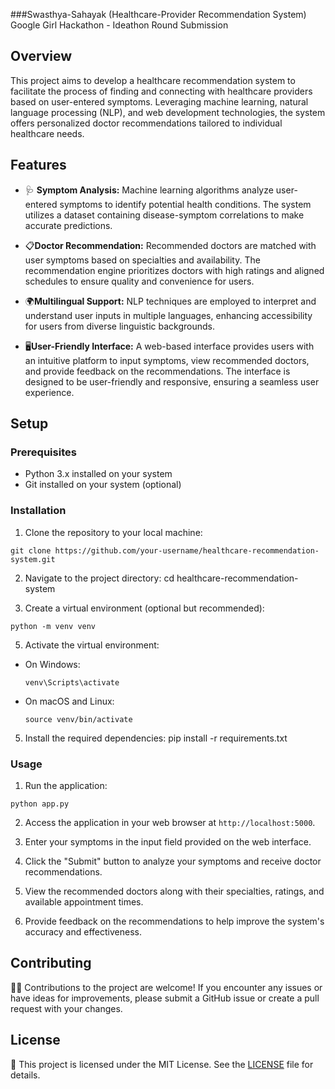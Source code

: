 ###Swasthya-Sahayak (Healthcare-Provider Recommendation System)
Google Girl Hackathon - Ideathon Round Submission

## Overview

This project aims to develop a healthcare recommendation system to facilitate the process of finding and connecting with healthcare providers based on user-entered symptoms. Leveraging machine learning, natural language processing (NLP), and web development technologies, the system offers personalized doctor recommendations tailored to individual healthcare needs.

## Features

- 🩺 **Symptom Analysis:** Machine learning algorithms analyze user-entered symptoms to identify potential health conditions. The system utilizes a dataset containing disease-symptom correlations to make accurate predictions.
  
- 📋**Doctor Recommendation:** Recommended doctors are matched with user symptoms based on specialties and availability. The recommendation engine prioritizes doctors with high ratings and aligned schedules to ensure quality and convenience for users.

- 🌍**Multilingual Support:** NLP techniques are employed to interpret and understand user inputs in multiple languages, enhancing accessibility for users from diverse linguistic backgrounds.

- 🖥️**User-Friendly Interface:** A web-based interface provides users with an intuitive platform to input symptoms, view recommended doctors, and provide feedback on the recommendations. The interface is designed to be user-friendly and responsive, ensuring a seamless user experience.

## Setup

### Prerequisites

- Python 3.x installed on your system
- Git installed on your system (optional)

### Installation

1. Clone the repository to your local machine:
```
git clone https://github.com/your-username/healthcare-recommendation-system.git
```

2. Navigate to the project directory:
cd healthcare-recommendation-system

3. Create a virtual environment (optional but recommended):
```
python -m venv venv
```

5. Activate the virtual environment:

- On Windows:

  ```
  venv\Scripts\activate
  ```

- On macOS and Linux:

  ```
  source venv/bin/activate
  ```

5. Install the required dependencies:
pip install -r requirements.txt


### Usage

1. Run the application:
```
python app.py
```


2. Access the application in your web browser at `http://localhost:5000`.

3. Enter your symptoms in the input field provided on the web interface.

4. Click the "Submit" button to analyze your symptoms and receive doctor recommendations.

5. View the recommended doctors along with their specialties, ratings, and available appointment times.

6. Provide feedback on the recommendations to help improve the system's accuracy and effectiveness.

## Contributing

👩‍💻 Contributions to the project are welcome! If you encounter any issues or have ideas for improvements, please submit a GitHub issue or create a pull request with your changes.

## License

📝 This project is licensed under the MIT License. See the [LICENSE](LICENSE) file for details.


